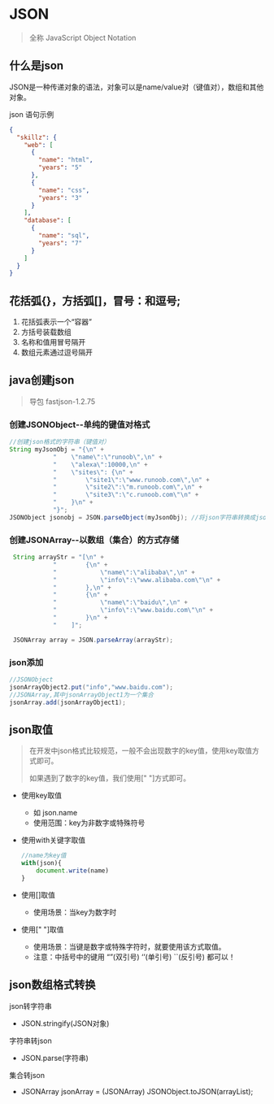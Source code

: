 # JSON

> 全称 JavaScript Object Notation

## 什么是json

JSON是一种传递对象的语法，对象可以是name/value对（键值对），数组和其他对象。

json 语句示例

```json
{
  "skillz": {
    "web": [ 
      {
        "name": "html",
        "years": "5"
      },
      {
        "name": "css",
        "years": "3" 
      }
    ],
    "database": [
      {
        "name": "sql",
        "years": "7" 
      }
    ]
  }
}
```

## 花括弧{}，方括弧[]，冒号：和逗号;

1. 花括弧表示一个“容器”
2. 方括号装载数组
3. 名称和值用冒号隔开
4. 数组元素通过逗号隔开

## java创建json
> 导包 fastjson-1.2.75

### 创建JSONObject--单纯的键值对格式

```java
//创建json格式的字符串（键值对） 
String myJsonObj = "{\n" +
            "    \"name\":\"runoob\",\n" +
            "    \"alexa\":10000,\n" +
            "    \"sites\": {\n" +
            "        \"site1\":\"www.runoob.com\",\n" +
            "        \"site2\":\"m.runoob.com\",\n" +
            "        \"site3\":\"c.runoob.com\"\n" +
            "    }\n" +
            "}";
JSONObject jsonobj = JSON.parseObject(myJsonObj); //将json字符串转换成jsonObject对象
```

### 创建JSONArray--以数组（集合）的方式存储

```java
 String arrayStr = "[\n" +
            "        {\n" +
            "            \"name\":\"alibaba\",\n" +
            "            \"info\":\"www.alibaba.com\"\n" +
            "        },\n" +
            "        {\n" +
            "            \"name\":\"baidu\",\n" +
            "            \"info\":\"www.baidu.com\"\n" +
            "        }\n" +
            "    ]";

 JSONArray array = JSON.parseArray(arrayStr);
```

### json添加

```java
//JSONObject
jsonArrayObject2.put("info","www.baidu.com");
//JSONArray,其中jsonArrayObject1为一个集合
jsonArray.add(jsonArrayObject1);
```

## json取值
> 在开发中json格式比较规范，一般不会出现数字的key值，使用key取值方式即可。
> 
> 如果遇到了数字的key值，我们使用[" "]方式即可。

- 使用key取值

  - 如 json.name
  - 使用范围：key为非数字或特殊符号

- 使用with关键字取值

  ```javascript
  //name为key值
  with(json){
      document.write(name)
  }
  ```

- 使用[\]取值

  - 使用场景：当key为数字时

- 使用[" "\]取值 

  - 使用场景：当键是数字或特殊字符时，就要使用该方式取值。
  - 注意：中括号中的键用 “”(双引号) ‘’(单引号) ``(反引号) 都可以！

## json数组格式转换

json转字符串

- JSON.stringify(JSON对象)

字符串转json

- JSON.parse(字符串) 

集合转json

- JSONArray jsonArray = (JSONArray) JSONObject.toJSON(arrayList);

